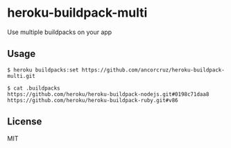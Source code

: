 # heroku-buildpack-multi

Use multiple buildpacks on your app

## Usage

    $ heroku buildpacks:set https://github.com/ancorcruz/heroku-buildpack-multi.git

    $ cat .buildpacks
    https://github.com/heroku/heroku-buildpack-nodejs.git#0198c71daa8
    https://github.com/heroku/heroku-buildpack-ruby.git#v86

## License

MIT
